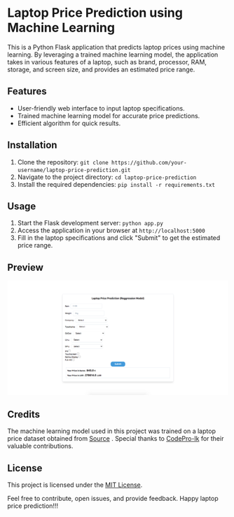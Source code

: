 # Laptop Price Prediction using Machine Learning

This is a Python Flask application that predicts laptop prices using machine learning. By leveraging a trained machine learning model, the application takes in various features of a laptop, such as brand, processor, RAM, storage, and screen size, and provides an estimated price range.

## Features
- User-friendly web interface to input laptop specifications.
- Trained machine learning model for accurate price predictions.
- Efficient algorithm for quick results.

## Installation
1. Clone the repository: `git clone https://github.com/your-username/laptop-price-prediction.git`
2. Navigate to the project directory: `cd laptop-price-prediction`
3. Install the required dependencies: `pip install -r requirements.txt`

## Usage
1. Start the Flask development server: `python app.py`
2. Access the application in your browser at `http://localhost:5000`
3. Fill in the laptop specifications and click "Submit" to get the estimated price range.

## Preview
![Application Preview](static/preview_image.png)

## Credits
The machine learning model used in this project was trained on a laptop price dataset obtained from [Source]( https://www.youtube.com/@codeprolk)
 . Special thanks to [CodePro-lk]( https://www.youtube.com/@codeprolk) for their valuable contributions.


## License
This project is licensed under the [MIT License](LICENSE).

Feel free to contribute, open issues, and provide feedback. Happy laptop price prediction!!!
